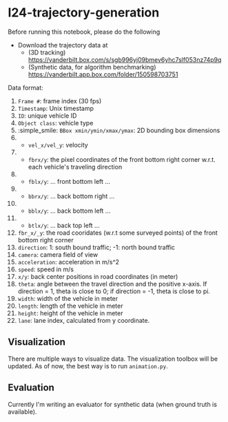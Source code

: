 # I24-trajectory-generation

Before running this notebook, please do the following
- Download the trajectory data at 
    - (3D tracking) https://vanderbilt.box.com/s/sgb996yj09bmev6yhc7slf053nz74p9q
    - (Synthetic data, for algorithm benchmarking) https://vanderbilt.app.box.com/folder/150598703751


Data format: 
1. `Frame #`: frame index (30 fps)
2. `Timestamp`: Unix timestamp
3. `ID`: unique vehicle ID
4. `Object class`: vehicle type
5. :simple_smile: `BBox xmin/ymin/xmax/ymax`: 2D bounding box dimensions
6. * `vel_x/vel_y`: velocity
7. * `fbrx/y`: the pixel coordinates of the front bottom right corner w.r.t. each vehicle's traveling direction
8. * `fblx/y`: ... front bottom left ...
9. * `bbrx/y`: ... back bottom right ...
10. * `bblx/y`: ... back bottom left ...
11. * `btlx/y`: ... back top left ...
13. `fbr_x/_y`: the road cooridates (w.r.t some surveyed points) of the front bottom right corner
14. `direction`: 1: south bound traffic; -1: north bound traffic
15. `camera`: camera field of view
16. `acceleration`: acceleration in m/s^2
17. `speed`: speed in m/s
18. `x/y`: back center positions in road coordinates (in meter)
19. `theta`: angle between the travel direction and the positive x-axis. If direction = 1, theta is close to 0; if direction = -1, theta is close to pi.
20. `width`: width of the vehicle in meter
21. `length`: length of the vehicle in meter
22. `height`: height of the vehicle in meter
23. `lane`: lane index, calculated from y coordinate.

## Visualization
There are multiple ways to visualize data. The visualization toolbox will be updated. As of now, the best way is to run `animation.py`.

## Evaluation
Currently I'm writing an evaluator for synthetic data (when ground truth is available).
